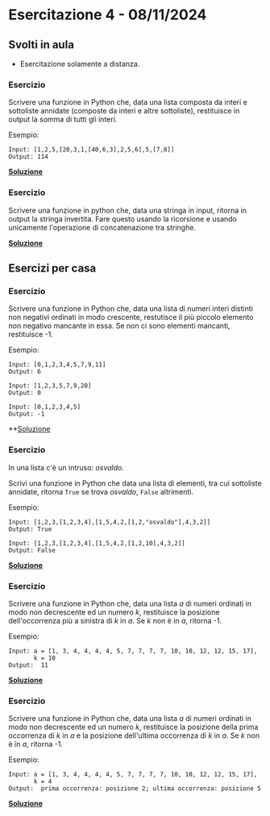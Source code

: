 # Esercitazione 4 - 08/11/2024

## Svolti in aula

- Esercitazione solamente a distanza.

### Esercizio

Scrivere una funzione in Python che, data una lista composta da interi e
sottoliste annidate (composte da interi e altre sottoliste), restituisce
in output la somma di tutti gli interi.

Esempio:

```
Input: [1,2,5,[20,3,1,[40,6,3],2,5,6],5,[7,8]]
Output: 114
```

**[Soluzione](src/deep_sum.py)**

### Esercizio

Scrivere una funzione in python che, data una stringa in input,
ritorna in output la stringa invertita. Fare questo usando la ricorsione
e usando unicamente l'operazione di concatenazione tra stringhe.

**[Soluzione](src/reversed_recursive.py)**

## Esercizi per casa

### Esercizio

Scrivere una funzione in Python che, data una lista di numeri interi
distinti non negativi ordinati in modo crescente, restutisce il più
piccolo elemento non negativo mancante in essa. Se non ci sono
elementi mancanti, restituisce -1.

Esempio:

```
Input: [0,1,2,3,4,5,7,9,11]
Output: 6
```
```
Input: [1,2,3,5,7,9,20]
Output: 0
```
```
Input: [0,1,2,3,4,5]
Output: -1
```

**[Soluzione](src/find_smallest_missing.py)

### Esercizio

In una lista c'è un intruso: *osvaldo*.

Scrivi una funzione in Python che data una lista di elementi, tra cui sottoliste
annidate, ritorna `True` se trova *osvaldo*, `False` altrimenti.

Esempio:

```
Input: [1,2,3,[1,2,3,4],[1,5,4,2,[1,2,"osvaldo"],4,3,2]]
Output: True
```
```
Input: [1,2,3,[1,2,3,4],[1,5,4,2,[1,2,10],4,3,2]]
Output: False
```

**[Soluzione](src/find_osvaldo.py)**

### Esercizio

Scrivere una funzione in Python che, data una lista $a$ di numeri ordinati in
modo non decrescente ed un numero $k$, restituisce la posizione dell'occorrenza
più a sinistra di $k$ in $a$. Se $k$ non è in $a$, ritorna -1.

Esempio:

```
Input: a = [1, 3, 4, 4, 4, 4, 5, 7, 7, 7, 7, 10, 10, 12, 12, 15, 17],
       k = 10
Output:  11
```

**[Soluzione](src/binary_search_left.py)**

### Esercizio

Scrivere una funzione in Python che, data una lista $a$ di numeri ordinati in
modo non decrescente ed un numero $k$, restituisce la posizione della prima
occorrenza di $k$ in $a$ e la posizione dell'ultima occorrenza di $k$ in $a$.
Se $k$ non è in $a$, ritorna -1.

Esempio:

```
Input: a = [1, 3, 4, 4, 4, 4, 5, 7, 7, 7, 7, 10, 10, 12, 12, 15, 17],
       k = 4
Output:  prima occorrenza: posizione 2; ultima occorrenza: posizione 5
```

**[Soluzione](src/first_last_occurrence.py)**

